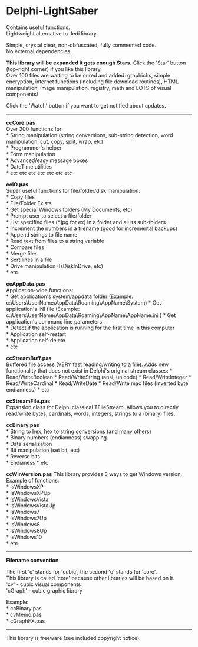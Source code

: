 # Delphi-LightSaber  
Contains useful functions.   
Lightweight alternative to Jedi library.   

Simple, crystal clear, non-obfuscated, fully commented code.   
No external dependencies.   
  
**This library will be expanded it gets enough Stars.** Click the 'Star' button (top-right corner) if you like this library.  
Over 100 files are waiting to be cured and added: graphichs, simple encryption, internet functions (including file download routines), HTML manipulation, image manipulation, registry, math and LOTS of visual components!

Click the 'Watch' button if you want to get notified about updates.  
_________________


**ccCore.pas**  
  Over 200 functions for:  
     * String manipulation (string conversions, sub-string detection, word manipulation, cut, copy, split, wrap, etc)  
     * Programmer's helper  
     * Form manipulation  
     * Advanced/easy message boxes  
     * DateTime utilities  
     * etc etc etc etc etc etc etc 
    
    
**ccIO.pas**  
  Super useful functions for file/folder/disk manipulation:  
     * Copy files   
     * File/Folder Exists    
     * Get special Windows folders (My Documents, etc)  
     * Prompt user to select a file/folder  
     * List specified files (*.jpg for ex) in a folder and all its sub-folders  
     * Increment the numbers in a filename (good for incremental backups)  
     * Append strings to file name  
     * Read text from files to a string variable  
     * Compare files  
     * Merge files  
     * Sort lines in a file  
     * Drive manipulation (IsDiskInDrive, etc)    
     * etc  
     
     
**ccAppData.pas**  
  Application-wide functions:  
     * Get application's system/appdata folder  (Example: c:\Users\UserName\AppData\Roaming\AppName\System\)
     * Get application's INI file  (Example: c:\Users\UserName\AppData\Roaming\AppName\AppName.ini )
     * Get application's command line parameters  
     * Detect if the application is running for the first time in this computer  
     * Application self-restart  
     * Application self-delete  
     * etc   
     
**ccStreamBuff.pas**  
     Buffered file access (VERY fast reading/writing to a file). 
     Adds new functionality that does not exist in Delphi's original stream classes:
     * Read/WriteBoolean
     * Read/WriteString (ansi, unicode)
     * Read/WriteInteger
     * Read/WriteCardinal
     * Read/WriteDate
     * Read/Write mac files (inverted byte endianness) 
     * etc   
     
**ccStreamFile.pas**  
     Expansion class for Delphi classical TFileStream. Allows you to directly read/write bytes, cardinals, words, integers, strings to a (binary) files.  
     
**ccBinary.pas**  
     * String to hex, hex to string conversions (and many others)  
     * Binary numbers (endianness) swapping  
     * Data serialization  
     * Bit manipulation (set bit, etc)  
     * Reverse bits  
     * Endianess
     * etc   

**ccWinVersion.pas**
     This library provides 3 ways to get Windows version.  
     Example of functions:   
     * IsWindowsXP  
     * IsWindowsXPUp  
     * IsWindowsVista    
     * IsWindowsVistaUp  
     * IsWindows7  
     * IsWindows7Up  
     * IsWindows8  
     * IsWindows8Up  
     * IsWindows10  
     * etc   

_____

**Filename convention**  
  
The first 'c' stands for 'cubic', the second 'c' stands for 'core'.  
This library is called 'core' because other libraries will be based on it.  
'cv' - cubic visual components  
'cGraph' - cubic graphic library  

Example:   
     * ccBinary.pas  
     * cvMemo.pas  
     * cGraphFX.pas  
  
_____

This library is freeware (see included copyright notice).


